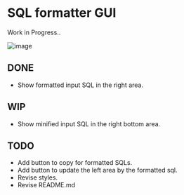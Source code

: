 # SQL formatter GUI

Work in Progress..

![image](https://user-images.githubusercontent.com/6317652/45597004-5abe7e00-ba00-11e8-8e55-644913f6f237.png)


## DONE

- Show formatted input SQL in the right area.

## WIP

- Show minified input SQL in the right bottom area.

## TODO

- Add button to copy for formatted SQLs.
- Add button to update the left area by the formatted sql.
- Revise styles.
- Revise README.md
